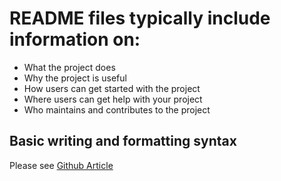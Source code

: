 # README files typically include information on:

- What the project does
- Why the project is useful
- How users can get started with the project
- Where users can get help with your project
- Who maintains and contributes to the project

## Basic writing and formatting syntax
Please see [Github Article](https://help.github.com/en/articles/basic-writing-and-formatting-syntax)

